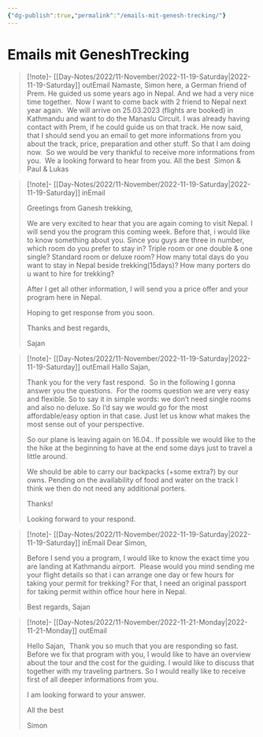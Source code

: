 ```yaml
---
{"dg-publish":true,"permalink":"/emails-mit-genesh-trecking/"}
---
```


# Emails mit GeneshTrecking


 > [!note]- [[Day-Notes/2022/11-November/2022-11-19-Saturday\|2022-11-19-Saturday]] outEmail
>Namaste,
>Simon here, a German friend of Prem. He guided us some years ago in Nepal. And we had a very nice time together. 
>Now I want to come back with 2 friend to Nepal next year again. 
>We will arrive on 25.03.2023 (flights are booked) in Kathmandu and want to do the Manaslu Circuit. I was already having contact with Prem, if he could guide us on that track. He now said, that I should send you an email to get more informations from you about the track, price, preparation and other stuff. So that I am doing now. 
>So we would be very thankful to receive more informations from you. 
>We a looking forward to hear from you.
>All the best 
>Simon & Paul & Lukas

>[!note]- [[Day-Notes/2022/11-November/2022-11-19-Saturday\|2022-11-19-Saturday]]  inEmail
>
>Greetings from Ganesh trekking,
>
>We are very excited to hear that you are again coming to visit Nepal. I will send you the program this coming week. Before that, i would like to know something about you. Since you guys are three in number, which room do you prefer to stay in? Triple room or one double & one single? Standard room or deluxe room? How many total days do you want to stay in Nepal beside trekking(15days)? How many porters do u want to hire for trekking?
>
>After I get all other information, I will send you a price offer and your program here in Nepal.
>
>Hoping to get response from you soon. 
>
>Thanks and best regards,
>
>Sajan

>[!note]- [[Day-Notes/2022/11-November/2022-11-19-Saturday\|2022-11-19-Saturday]] outEmail
>Hallo Sajan, 
>
>Thank you for the very fast respond. 
>So in the following I gonna answer you the questions. 
>For the rooms question we are very easy and flexible. So to say it in simple words: we don’t need single rooms and also no deluxe. So I’d say we would go for the most affordable/easy option in that case. Just let us know what makes the most sense out of your perspective. 
>
>So our plane is leaving again on 16.04.. If possible we would like to the the hike at the beginning to have at the end some days just to travel a little around. 
>
>We should be able to carry our backpacks (+some extra?) by our owns. Pending on the availability of food and water on the track I think we then do not need any additional porters. 
>
>Thanks!
>
>Looking forward to your respond.

>[!note]- [[Day-Notes/2022/11-November/2022-11-19-Saturday\|2022-11-19-Saturday]] inEmail
>Dear Simon,
>
>Before I send you a program, I would like to know the exact time you are landing at Kathmandu airport.  Please would you mind sending me your flight details so that i can arrange one day or few hours for taking your permit for trekking? For that, I need an original passport for taking permit within office hour here in Nepal.
>
> 
>Best regards,
>Sajan

>[!note]- [[Day-Notes/2022/11-November/2022-11-21-Monday\|2022-11-21-Monday]] outEmail
>
>Hello Sajan, 
>Thank you so much that you are responding so fast. Before we fix that program with you, I would like to have an overview about the tour and the cost for the guiding. I would like to discuss that together with my traveling partners. So I would really like to receive first of all deeper informations from you. 
>
>I am looking forward to your answer. 
>
>All the best
>
>Simon  
